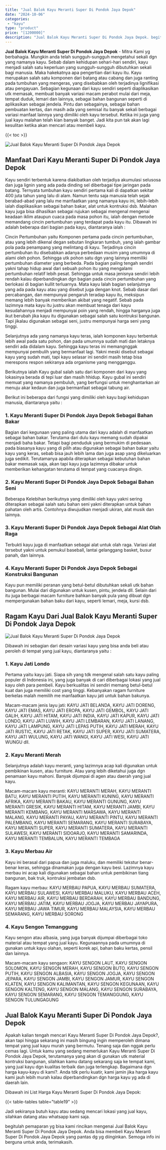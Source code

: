 ```yaml
---
title: "Jual Balok Kayu Meranti Super Di Pondok Jaya Depok"
date: "2024-10-06"
categories:
 - "kayu"
type: "product"
price: "[1200000]"
description: "Jual Balok Kayu Meranti Super Di Pondok Jaya Depok. begitulah pemaparan yg bisa kami rincikan mengenai Jual Balok Kayu Meranti Super Di Pondok Jaya Depok. An..."
---
```


**Jual Balok Kayu Meranti Super Di Pondok Jaya Depok** - Mitra Kami yg berbahagia. Mungkin anda telah sungguh-sungguh mengetahui sekali dgn yang namanya kayu. Sebab dalam kehidupan sehari-hari sendiri, kayu menjadi salah satu keperluan yang sungguh-sungguh dibutuhkan sekali bagi manusia. Maka hakekatnya apa pengertian dari kayu itu. Kayu merupakan salah satu komponen dari batang atau cabang dan juga ranting pada tumbuhan yang mengeras, yang disebabkan oleh terjadinya lignifikasi atau pengayuan. Sebagian kegunaan dari kayu sendiri seperti diaplikasikan utk memasak, membuat banyak variasi macam perabot mulai dari meja, tempat duduk, lemari dan lainnya, sebagai bahan bangunan seperti di aplikasikan sebagai jendela. Pintu dan sebagainya, sebagai bahan pembuatan kertas, dan masih ada yang semisal itu banyak sekali berbagai variasi manfaat lainnya yang dimiliki oleh kayu tersebut. Ketika ini juga yang jual kayu malahan telah kian banyak banget. Jadi kita pun tak akan lagi kesulitan ketika akan mencari atau membeli kayu.

{{< toc >}}

![Jual Balok Kayu Meranti Super Di Pondok Jaya Depok](/images/kayu/kayu4.jpg)

## Manfaat Dari Kayu Meranti Super Di Pondok Jaya Depok

Kayu sendiri terbentuk karena diakibatkan oleh terjadiya akumulasi selusosa dan juga lignin yang ada pada dinding sel diberbagai tipe jaringan pada batang. Ternyata tumbuhan kayu sendiri pertama kali di dapatkan sekitar 400 juta tahun yang lalu di alam. Namun tentu saja manusia telah sejak berabad-abad yang lalu me manfaatkan yang namanya kayu ini, lebih-lebih ialah diaplikasikan sebagai bahan bakar, alat untuk kontruksi dsb. Malahan kayu juga bisa dihasilkan sebagai rujukan sebagai mengenal mengenai keadaan iklim ataupun cuaca pada masa pohon itu, ialah dengan metode memandang cincin pertumbuhan yang terdapat pada kayu itu. Dibawah ini adalah beberapa dari bagian pada kayu, diantaranya ialah :

Cincin Pertumbuhan yaitu Komponen pertama pada cincin pertumbuhan, atau yang lebih dikenal degan sebutan lingkaran tumbuh, yang ialah gambar pola pada penampang yang melintang di kayu. Terjadinya cincin pertumbuhan itu disebabkan adanya perbedaan musim yang umumnya di alami oleh pohon. Sehingga utk pohon satu dgn yang lainnya memiliki pertumbuhan diameter yang berbeda. Pada bagian paling tengah sendiri yakni tahap hidup awal dari sebuah pohon itu yang mengalami pertumbuhan relatif lebih pesat. Sehingga untuk masa jenisnya sendiri lebih rendah kalau diperbandingkan dgn bagian pada cincin pertumbuhan yang berlokasi di bagian kullit terluarnya. Mata kayu Ialah bagian selanjutnya yang ada pada kayu atau yang disebut juga dengan knot. Sebab dasar dari percabangan, dan mempunyai pengaruh teradap kayu itu, meksipun memang lebih banyak memberikan akibat yang negatif. Sebab pada lazimnya mata kayu itu justru akan membuat tenaga dari kayu kesudahannya menjadi mempunyai poin yang rendah, hingga harganya juga ikut berubah jika kayu itu digunakan sebagai salah satu kontruksi bangunan. Tapi jikalau digunakan sebagai seni, justru mempunyai harga seni yang tinggi.

Selanjutnya ada yang namanya kayu teras, ialah komponen kayu terbentuk lebih awal pada satu pohon, dan pada umumnya sudah mati dan letaknya sendiri ada didalam kayu. Sehingga kayu teras ini memangnggak mempunyai pembulih yang bermanfaat lagi. Yakni meski disebut sebagai kayu yang sudah mati, tapi kayu selasar ini sendiri masih tetap bisa merespons respon sekiranya ada organisme yang mengganggu.

Berikutnya ialah Kayu gubal salah satu dari komponen dari kayu yang lokasinya berada di tepi luar dan masih hhidup. Kayu gubal ini sendiri memuat yang namanya pembuluh, yang berfungsi untuk menghantarkan air menuju akar kedaun dan juga bermanfaat sebagai tabung air.

Berikut ini beberapa dari fungsi yang dimiliki oleh kayu bagi kehidupan manusia, diantaranya yaitu :

### 1\. Kayu Meranti Super Di Pondok Jaya Depok Sebagai Bahan Bakar

Bagian dari kegunaan yang paling utama dari kayu adalah di manfaatkan sebagai bahan bakar. Terutama dari dulu kayu memang sudah dipakai menjadi baha bakar. Tetapi bagi penduduk yang bermukim di pedesaan. pada biasanya kayu yang di pilih atau digunakan sebagai bahan bakar yaitu kayu yang keras, sebab bisa jauh lebih lama dan juga asap yang dikeluarkan juga sedikit. Terutamanya apabila diterapkan sebagai kebutuhan bahan bakar memasak saja, akan tapi kayu juga lazimnya dibakar untuk memberikan kehangatan terutama di tempat yang cuacanya dingin.

### 2\. Kayu Meranti Super Di Pondok Jaya Depok Sebagai Bahan Seni

Beberapa Kelebihan berikutnya yang dimiliki oleh kayu yakni sering diterapkan sebagai salah satu bahan seni yakni diterapkan untuk bahan pahatan oleh artis. Contohnya diwujudkan menjadi ukiran, alat musik dan lainnya.

### 3\. Kayu Meranti Super Di Pondok Jaya Depok Sebagai Alat Olah Raga

Terbukti kayu juga di manfaatkan sebagai alat untuk olah raga. Variasi alat tersebut yakni untuk pemukul baseball, lantai gelanggang basket, busur panah, dan lainnya.

### 4\. Kayu Meranti Super Di Pondok Jaya Depok Sebagai Konstruksi Bangunan

Kayu pun memiliki peranan yang betul-betul dibutuhkan sekali utk bahan bangunan. Mulai dari digunakan untuk kusen, pintu, jendela dll. Selain dari itu juga berbagai macam furniture bahkan banyak pula yang dibuat dgn mempergunakan bahan baku dari kayu, seperti lemari, meja, kursi dsb.

## Ragam Kayu Dari Jual Balok Kayu Meranti Super Di Pondok Jaya Depok

![Jual Balok Kayu Meranti Super Di Pondok Jaya Depok](/images/kayu/kayu3.jpg)

Dibawah ini sebagian dari desain variasi kayu yang bisa anda beli atau peroleh di tempat yang jual kayu, diantaranya yaitu :

### 1\. Kayu Jati Londo

Pertama yaitu kayu jati. Siapa sih yang tdk mengenal salah satu kayu paling populer di Indonesia ini, yang juga banyak di cari diberbagai lokasi yang jual kayu oleh para pembeli. Kayu berkualitas ini sendiri memang betul-betul kuat dan juga memiliki cost yang tinggi. Kebanyakan ragam furniture berkelas malah memilih me manfaatkan kayu jati untuk bahan bakunya.

Macam-macam jenis layu jati: KAYU JATI BELANDA, KAYU JATI DORENG, KAYU JATI EMAS, KAYU JATI EROPA, KAYU JATI GEMBOL, KAYU JATI GALIH, KAYU JATI HITAM, KAYU JATI INDIA, KAYU JATI KAPUR, KAYU JATI LONDO, KAYU JATI LUWIH, KAYU JATI LEMBARAN, KAYU JATI LANANG, KAYU JATI LAMPUNG, KAYU JATI LEPAS PUTIH, KAYU JATI MERAH, KAYU JATI RUSTIC, KAYU JATI RETAK, KAYU JATI SUPER, KAYU JATI SUMATERA, KAYU JATI WULUNG, KAYU JATI WANGI, KAYU JATI WESI, KAYU JATI WUNGU dll.

### 2\. Kayu Meranti Merah

Selanjutnya adalah kayu meranti, yang lazimnya acap kali digunakan untuk pembikinan kusen, atau furniture. Atau yang lebih diketahui juga dgn penamaan kayu mahoni. Banyak dijumpai di agen atau daerah yang jual kayu.

Macam-macam kayu meranti: KAYU MERANTI MERAH, KAYU MERANTI BATU, KAYU MERANTI PUTIH, KAYU MERANTI KUNING, KAYU MERANTI AFRIKA, KAYU MERANTI BAKAU, KAYU MERANTI GUNUNG, KAYU MERANTI GRESIK, KAYU MERANTI HITAM, KAYU MERANTI JAMBI, KAYU MERANTI KEMBANG, KAYU MERANTI MARSAWA, KAYU MERANTI MALANG, KAYU MERANTI PAYAU, KAYU MERANTI PINTU, KAYU MERANTI PALEMBANG, KAYU MERANTI SEMARANG, KAYU MERANTI SURABAYA, KAYU MERANTI SUPER, KAYU MERANTI SUMATERA, KAYU MERANTI SULAWESI, KAYU MERANTI SIDOARJO, KAYU MERANTI SAMARINDA, KAYU MERANTI TEMBALUN, KAYU MERANTI TEMBAGA

### 3\. Kayu Merbau Air

Kayu ini berasal dari papua dan juga maluku, dan memiliki tekstur benar-benar keras, sehingga dinamakan juga dengan kayu besi. Lazimnya kayu merbau ini acap kali digunakan sebagai bahan untuk pembikinan tiang bangunan, bak truk, kontruksi jembatan dsb.

Ragam kayu merbau: KAYU MERBAU PAPUA, KAYU MERBAU SUMATERA, KAYU MERBAU SULAWESI, KAYU MERBAU MALUKU, KAYU MERBAU ACEH, KAYU MERBAU AIR, KAYU MERBAU BERDARAH, KAYU MERBAU BANDUNG, KAYU MERBAU JATIM, KAYU MERBAU JOGJA, KAYU MERBAU JAYAPURA, KAYU MERBAU JAWA TIMUR, KAYU MERBAU MALAYSIA, KAYU MERBAU SEMARANG, KAYU MERBAU SORONG

### 4\. Kayu Sengon Temanggung

Kayu sengon atau albasia, yang juga banyak dijumpai diberbagai toko material atau tempat yang jual kayu. Kegunaannya pada umumnya di gunakan untuk kayu olahan, seperti korek api, bahan baku kertas, pensil dan lainnya.

Macam-macam kayu sengaon: KAYU SENGON LAUT, KAYU SENGON SOLOMON, KAYU SENGON MERAH, KAYU SENGON BUTO, KAYU SENGON PUTIH, KAYU SENGON ALBASIA, KAYU SENGON JOGJA, KAYU SENGON JEPARA, KAYU SENGON JAMBI, KAYU SENGON JAMUR, KAYU SENGON KLATEN, KAYU SENGON KALIMANTAN, KAYU SENGON KEGUNAAN, KAYU SENGON KALTENG, KAYU SENGON MALANG, KAYU SENGON SURABAYA, KAYU SENGON SEMARANG, KAYU SENGON TEMANGGUNG, KAYU SENGON TULUNGAGUNG

## Jual Balok Kayu Meranti Super Di Pondok Jaya Depok

Apakah kalian tengah mencari Kayu Meranti Super Di Pondok Jaya Depok?, akan tapi hingga sekarang ini masih bingung ingin memperoleh dimana tempat yang jual kayu murah yang bermutu. Tenang saja dan nggak perlu cemas lagi. Untuk kamu yang sedang memerlukan Kayu Meranti Super Di Pondok Jaya Depok, terutamanya yang akan di gunakan utk material kontruksi bangunan, silahkan kamu datang sekarang saja ke tempat kami, yang jual kayu dgn kualitas terbaik dan juga terlengkap. Bagaimana dgn harga kayu-kayu di kami?. Anda tdk perlu kuatir, kami jamin jika harga kayu kami jauh lebih murah kalau diperbandingkan dgn harga kayu yg ada di daerah lain.

Dibawah ini List Harga Kayu Meranti Super Di Pondok Jaya Depok:

{{< table-tables table="table19" >}}

Jadi sekiranya butuh kayu atau sedang mencari lokasi yang jual kayu, silahkan datang atau whatsapp kami saja.

begitulah pemaparan yg bisa kami rincikan mengenai Jual Balok Kayu Meranti Super Di Pondok Jaya Depok. Anda bisa membeli Kayu Meranti Super Di Pondok Jaya Depok yang pantas dg yg diinginkan. Semoga info ini berguna untuk anda, terimakasih.
